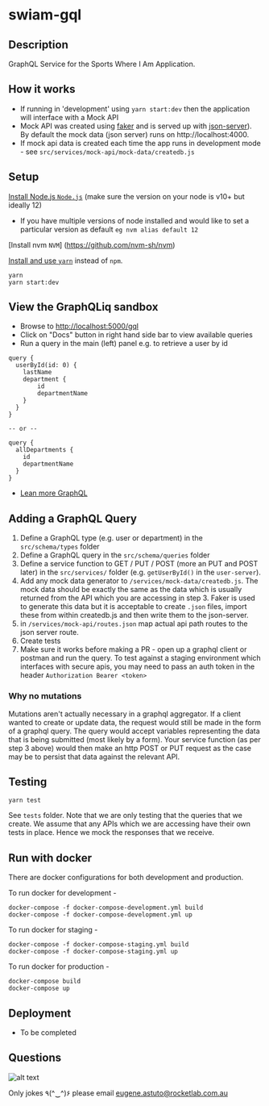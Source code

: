 # swiam-gql

## Description

GraphQL Service for the Sports Where I Am Application.

## How it works

- If running in 'development' using `yarn start:dev` then the application will interface with a Mock API 
- Mock API was created using [faker](https://github.com/marak/Faker.js/) and is served up 
with [json-server](https://www.npmjs.com/package/json-server)). 
By default the mock data (json server) runs on http://localhost:4000.
- If mock api data is created each time the app runs in development mode - 
see  `src/services/mock-api/mock-data/createdb.js`

## Setup

[Install Node.js `Node.js`](https://nodejs.org/en/) (make sure the version on your node is v10+ but ideally 12)

- If you have multiple versions of node installed and would like to set a particular version as default `eg nvm alias default 12`

[Install nvm `NVM`] (https://github.com/nvm-sh/nvm)

[Install and use `yarn`](https://yarnpkg.com/en/docs/install) instead of `npm`.


```cp .env.example .env
yarn
yarn start:dev
```

## View the GraphQLiq sandbox 

- Browse to [http://localhost:5000/gql](http://localhost:5000/gql)
- Click on "Docs" button in right hand side bar to view available queries
- Run a query in the main (left) panel e.g. to retrieve a user by id
```
query {
  userById(id: 0) {
    lastName
    department {
        id
        departmentName
    } 
  }
}

-- or --

query {
  allDepartments {
    id
    departmentName
  }
}

```

- [Lean more GraphQL](https://graphql.org/learn/)

## Adding a GraphQL Query

1. Define a GraphQL type (e.g. user or department) in the `src/schema/types` folder
2. Define a GraphQL query in the `src/schema/queries` folder
3. Define a service function to GET / PUT / POST (more an PUT and POST later) in the `src/services/` folder (e.g. `getUserById()` in the `user-server`).
4. Add any mock data generator to `/services/mock-data/createdb.js`. The mock data should be exactly the same as the data which is usually returned from the API 
which you are accessing in step 3. Faker is used to generate this data but it is acceptable to create `.json` files, import these from within createdb.js and then
write them to the json-server. 
5. in `/services/mock-api/routes.json` map actual api path routes to the json server route.
6. Create tests
7. Make sure it works before making a PR - open up a graphql client or postman and run the query. To test against a staging environment which interfaces with secure apis, you may need to pass an auth token in the header 
`Authorization Bearer <token>` 

### Why no mutations 

Mutations aren't actually necessary in a graphql aggregator. If a client wanted to create or update data, the request would 
still be made in the form of a graphql query. The query would accept variables representing the data that is being submitted (most likely by a form). Your service function (as per step 3 above) 
would then make an http POST or PUT request as the case may be to persist that data against the relevant API.

## Testing

```
yarn test
```

See `tests` folder. Note that we are only testing that the queries that we create. We assume that any APIs which we are accessing have their own tests in place. 
Hence we mock the responses that we receive.

## Run with docker

There are docker configurations for both development and production.

To run docker for development - 

```
docker-compose -f docker-compose-development.yml build
docker-compose -f docker-compose-development.yml up
```

To run docker for staging - 

```
docker-compose -f docker-compose-staging.yml build
docker-compose -f docker-compose-staging.yml up
```

To run docker for production -

```
docker-compose build
docker-compose up
```


## Deployment 

- To be completed 

## Questions

![alt text](https://i.kym-cdn.com/photos/images/newsfeed/001/382/037/2fe.jpg "New phone who dis?" )

Only jokes ٩(^‿^)۶ please email eugene.astuto@rocketlab.com.au


